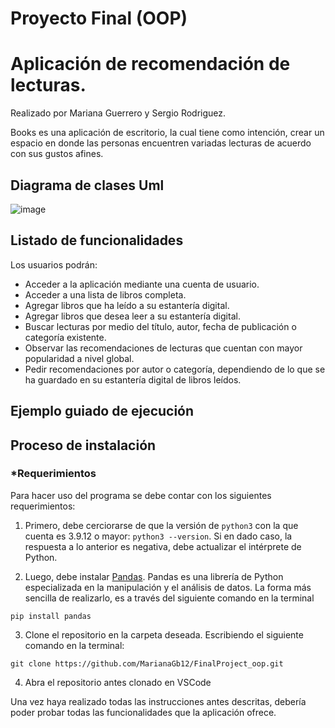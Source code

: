 # Proyecto Final (OOP)

# Aplicación de recomendación de lecturas.
Realizado por Mariana Guerrero y Sergio Rodriguez.

Books es una aplicación de escritorio, la cual tiene como intención, crear un espacio en donde las personas encuentren variadas lecturas de acuerdo con sus gustos afines. 

## Diagrama de clases Uml
![image](https://user-images.githubusercontent.com/98919850/201759755-7661114f-00ca-4300-a6bf-02b3ec758bf8.png)

## Listado de funcionalidades
Los usuarios podrán: 
-	Acceder a la aplicación mediante una cuenta de usuario.
-	Acceder a una lista de libros completa.
-	Agregar libros que ha leído a su estantería digital.
-	Agregar libros que desea leer a su estantería digital.
-	Buscar lecturas por medio del título, autor, fecha de publicación o categoría existente. 
-	Observar las recomendaciones de lecturas que cuentan con mayor popularidad a nivel global.
-	Pedir recomendaciones por autor o categoría, dependiendo de lo que se ha guardado en su estantería digital de libros leídos. 


## Ejemplo guiado de ejecución


## Proceso de instalación
### *Requerimientos

Para hacer uso del programa se debe contar con los siguientes requerimientos:

1. Primero, debe cerciorarse de que la versión de `python3` con la que cuenta es 3.9.12 o mayor: `python3 --version`. Si en dado caso, la respuesta a lo anterior es negativa, debe actualizar el intérprete de Python.  

2. Luego, debe instalar [Pandas](https://pandas.pydata.org/). Pandas es una librería de Python especializada en la manipulación y el análisis de datos. La forma más sencilla de realizarlo, es a través del siguiente comando en la terminal
  ```
  pip install pandas 
  ```
3. Clone el repositorio en la carpeta deseada. Escribiendo el siguiente comando en la terminal: 
  ```
  git clone https://github.com/MarianaGb12/FinalProject_oop.git
  ```
 4. Abra el repositorio antes clonado en VSCode
 
 Una vez haya realizado todas las instrucciones antes descritas, debería poder probar todas las funcionalidades que la aplicación ofrece. 

